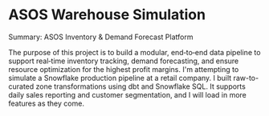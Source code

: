 # ASOS Warehouse Simulation

Summary: ASOS Inventory & Demand Forecast Platform

The purpose of this project is to build a modular, end‑to‑end data pipeline to support real‑time inventory tracking, demand forecasting, and ensure resource optimization for the highest profit margins.
I'm attempting to simulate a Snowflake production pipeline at a retail company. I built raw-to-curated zone transformations using dbt and Snowflake SQL. It supports daily sales reporting and customer segmentation, and I will load in more features as they come.
